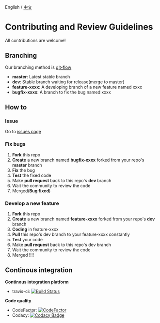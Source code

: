 English / [中文](doc/CONTRIBUTING_CN.md)

# Contributing and Review Guidelines

All contributions are welcome! 

## Branching

Our branching method is [git-flow](https://jeffkreeftmeijer.com/git-flow/)

- **master**: Latest stable branch
- **dev**: Stable branch waiting for release(merge to master)
- **feature-xxxx**: A developing branch of a new feature named xxxx
- **bugfix-xxxx**: A branch to fix the bug named xxxx

## How to

### Issue

Go to [issues page](https://github.com/FISCO-BCOS/web3sdk/issues)

### Fix bugs

1. **Fork** this repo
2. **Create** a new branch named **bugfix-xxxx** forked from your repo's **master** branch
3. **Fix** the bug
4. **Test** the fixed code
5. Make **pull request** back to this repo's **dev** branch 
6. Wait the community to review the code
7. Merged(**Bug fixed**)

### Develop a new feature

1. **Fork** this repo
2. **Create** a new branch named **feature-xxxx** forked from your repo's **dev** branch
3. **Coding** in feature-xxxx
4. **Pull** this repo's dev branch to your feature-xxxx constantly
5. **Test** your code
6. Make **pull request** back to this repo's dev branch
7. Wait the community to review the code
8. Merged !!!!


## Continous integration

**Continous integration platform**

* travis-ci: [![Build Status](https://travis-ci.org/FISCO-BCOS/web3sdk.svg?branch=master)](https://travis-ci.org/FISCO-BCOS/web3sdk)


**Code quality**

* CodeFactor: [![CodeFactor](https://www.codefactor.io/repository/github/fisco-bcos/web3sdk/badge)](https://www.codefactor.io/repository/github/fisco-bcos/web3sdk)
* Codacy: [![Codacy Badge](https://api.codacy.com/project/badge/Grade/a2a6c2eb499e42739d066ff775d1b288)](https://www.codacy.com/app/fisco/console?utm_source=github.com&amp;utm_medium=referral&amp;utm_content=FISCO-BCOS/console&amp;utm_campaign=Badge_Grade)


